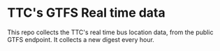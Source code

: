 # TTC's GTFS Real time data

This repo collects the TTC's real time bus location data, from the public GTFS endpoint. It collects a new digest every hour.
